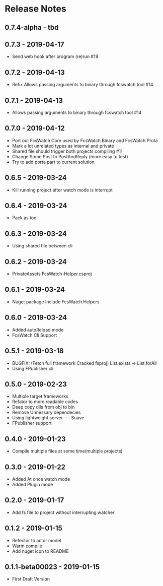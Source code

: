 ﻿# Release Notes

## 0.7.4-alpha - tbd

## 0.7.3 - 2019-04-17
* Send web hook after program (re)run #18

## 0.7.2 - 2019-04-13
* Refix Allows passing arguments to binary through fcswatch tool #14

## 0.7.1 - 2019-04-13
* Allows passing arguments to binary through fcswatch tool #14

## 0.7.0 - 2019-04-12
* Port out FcsWatch.Core used by FcsWatch.Binary and FcsWatch.Prota
* Mark a lot unrelated types as internal and private
* Shared file should trigger both projects compiling #11
* Change Some Post to PostAndReply (more easy to test)
* Try to add porta part to current solution

## 0.6.5 - 2019-03-24
* Kill running project after watch mode is interrupt

## 0.6.4 - 2019-03-24
* Pack as tool

## 0.6.3 - 2019-03-24
* Using shared file between cli

## 0.6.2 - 2019-03-24
* PrivateAssets FcsWatch-Helper.csproj

## 0.6.1 - 2019-03-24
* Nuget package Include FcsWatch.Helpers

## 0.6.0 - 2019-03-24
* Added autoReload mode
* FcsWatch Cli Support

## 0.5.1 - 2019-03-18
* BUGFIX: (Fetch full framework Cracked fsproj) List.exists -> List.forAll
* Using FPublisher cli

## 0.5.0 - 2019-02-23
* Multiple target frameworks
* Refator to more readable codes
* Deep copy dlls from obj to bin
* Remove Unnessary dependecies
* Using lightweight server --- Suave
* FPublisher support

## 0.4.0 - 2019-01-23
* Compile multiple files at some time(multiple projects)

## 0.3.0 - 2019-01-22
* Added At once watch mode
* Added Plugin mode

## 0.2.0 - 2019-01-17
* Add fs file to project without interrupting watcher

## 0.1.2 - 2019-01-15
* Refector to actor model
* Warm compile
* Add nuget icon to README

## 0.1.1-beta00023 - 2019-01-15
* First Draft Version
